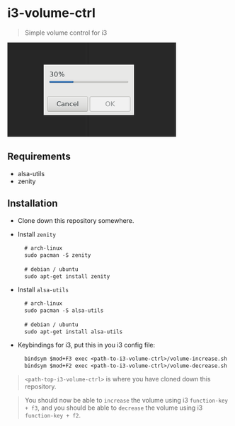 # i3-volume-ctrl
> Simple volume control for i3

![i3-volume-ctrl screenshot](screenshot.png)

## Requirements
* alsa-utils
* zenity

## Installation
* Clone down this repository somewhere.
* Install `zenity`

        # arch-linux
        sudo pacman -S zenity

        # debian / ubuntu
        sudo apt-get install zenity

* Install `alsa-utils`

        # arch-linux
        sudo pacman -S alsa-utils

        # debian / ubuntu
        sudo apt-get install alsa-utils

* Keybindings for i3, put this in you i3 config file:

        bindsym $mod+F3 exec <path-to-i3-volume-ctrl>/volume-increase.sh
        bindsym $mod+F2 exec <path-to-i3-volume-ctrl>/volume-decrease.sh

> `<path-top-i3-volume-ctrl>` is where you have cloned down this repository.

> You should now be able to `increase` the volume using i3 `function-key + f3`,
> and you should be able to `decrease` the volume using i3 `function-key + f2`.
